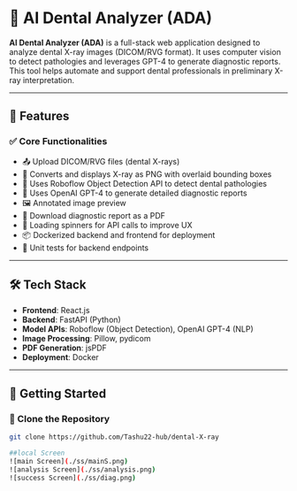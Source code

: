 # 🦷 AI Dental Analyzer (ADA)

**AI Dental Analyzer (ADA)** is a full-stack web application designed to analyze dental X-ray images (DICOM/RVG format). It uses computer vision to detect pathologies and leverages GPT-4 to generate diagnostic reports. This tool helps automate and support dental professionals in preliminary X-ray interpretation.

---

## 📁 Features

### ✅ Core Functionalities
- 📤 Upload DICOM/RVG files (dental X-rays)
- 📸 Converts and displays X-ray as PNG with overlaid bounding boxes
- 🧠 Uses Roboflow Object Detection API to detect dental pathologies
- 📑 Uses OpenAI GPT-4 to generate detailed diagnostic reports
- 🖼️ Annotated image preview
- 📄 Download diagnostic report as a PDF
- 🔄 Loading spinners for API calls to improve UX
- 📦 Dockerized backend and frontend for deployment
- 🧪 Unit tests for backend endpoints

---

## 🛠️ Tech Stack

- **Frontend**: React.js
- **Backend**: FastAPI (Python)
- **Model APIs**: Roboflow (Object Detection), OpenAI GPT-4 (NLP)
- **Image Processing**: Pillow, pydicom
- **PDF Generation**: jsPDF
- **Deployment**: Docker

---

## 🚀 Getting Started

### 📂 Clone the Repository

```bash
git clone https://github.com/Tashu22-hub/dental-X-ray

##local Screen 
![main Screen](./ss/mainS.png)
![analysis Screen](./ss/analysis.png)
![success Screen](./ss/diag.png)


